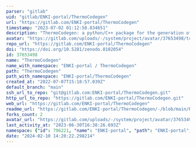 ```yaml
---
parser: "gitlab"
uid: "gitlab/ENKI-portal/ThermoCodegen"
url: "https://gitlab.com/ENKI-portal/ThermoCodegen"
timestamp: "2023-07-02 01:12:58.834651"
description: "ThermoCodegen: a python/C++ package for the generation of custom thermodynamic models"
avatar: "https://gitlab.com/uploads/-/system/project/avatar/37653498/tcg_logo_cropped.png"
repo_url: "https://gitlab.com/ENKI-portal/ThermoCodegen"
doi: "https://doi.org/10.5281/zenodo.8102054"
id: 37653498
name: "ThermoCodegen"
name_with_namespace: "ENKI-portal / ThermoCodegen"
path: "ThermoCodegen"
path_with_namespace: "ENKI-portal/ThermoCodegen"
created_at: "2022-07-07T15:18:57.039Z"
default_branch: "main"
ssh_url_to_repo: "git@gitlab.com:ENKI-portal/ThermoCodegen.git"
http_url_to_repo: "https://gitlab.com/ENKI-portal/ThermoCodegen.git"
web_url: "https://gitlab.com/ENKI-portal/ThermoCodegen"
readme_url: "https://gitlab.com/ENKI-portal/ThermoCodegen/-/blob/main/README.md"
forks_count: 2
avatar_url: "https://gitlab.com/uploads/-/system/project/avatar/37653498/tcg_logo_cropped.png"
last_activity_at: "2023-06-30T16:38:26.693Z"
namespace: {"id": 796221, "name": "ENKI-portal", "path": "ENKI-portal", "kind": "group", "full_path": "ENKI-portal", "parent_id": null, "avatar_url": "/uploads/-/system/group/avatar/796221/Enki.png", "web_url": "https://gitlab.com/groups/ENKI-portal"}
date: "2024-02-10 14:20:22.298214"
---
```

